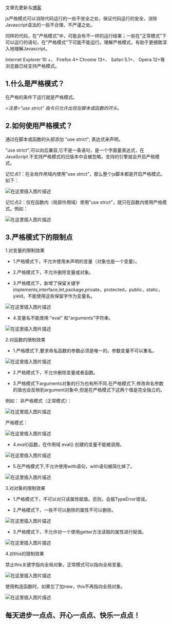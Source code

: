 文章先更新与[博客](https://blog.csdn.net/w1418899532/article/details/84852230)

js严格模式可以消除代码运行的一些不安全之处，保证代码运行的安全，消除Javascript语法的一些不合理、不严谨之处。

同样的代码，在"严格模式"中，可能会有不一样的运行结果；一些在"正常模式"下可以运行的语句，在"严格模式"下可能不能运行。理解严格模式，有助于更细致深入地理解Javascript。

Internet Explorer 10 +、 Firefox 4+ Chrome 13+、 Safari 5.1+、 Opera 12+等浏览器已经支持严格模式。

## 1.什么是严格模式？
在严格的条件下运行就是严格模式。

*<注意>"use strict" 指令只允许出现在脚本或函数的开头。*

## 2.如何使用严格模式？
通过在脚本或函数的头部添加 "use strict"; 表达式来声明。

"use strict";可以向后兼容,它不是一条语句，是一个字面量表达式，在 JavaScript 不支持严格模式的旧版本中会被忽略，支持的引擎就会开启严格模式。

记忆点1：在全局作用域内使用"use strict"，那么整个js脚本都是开启严格模式。如下：

![在这里插入图片描述](https://img-blog.csdnimg.cn/20181206140510212.png)


记忆点2：仅在函数内（局部作用域）使用"use strict"，就只在函数内使用严格模式。例如：

![在这里插入图片描述](https://img-blog.csdnimg.cn/20181206141156402.png)


## 3.严格模式下的限制点

1.对变量的限制效果

- 1.严格模式下，不允许使用未声明的变量（对象也是一个变量）。

- 2.严格模式下，不允许删除变量或对象。

- 3.严格模式下，新增了保留关键字implements,interface,let,package,private，protected，public，static，yield，不能使用这些保留字作为变量名。

![在这里插入图片描述](https://img-blog.csdnimg.cn/20181206162118659.png)

- 4.变量名不能使用 "eval" 和"arguments"字符串。

![在这里插入图片描述](https://img-blog.csdnimg.cn/20181206151410854.png)

2.对函数的限制效果

- 1.严格模式下,要求命名函数的参数必须是唯一的。参数变量不可以重名。

![在这里插入图片描述](https://img-blog.csdnimg.cn/20181206150228247.png)

- 2.严格模式下，不允许删除变量或者函数。

- 3.严格模式下arguments对象的行为也有所不同.在严格模式下,修改命名参数的值也会反映到argument对象中,但是在严格模式下这两个值是完全独立的。

例如：
非严格模式（正常模式）：

![在这里插入图片描述](https://img-blog.csdnimg.cn/20181206144442635.png)

 严格模式：

![在这里插入图片描述](https://img-blog.csdnimg.cn/20181206144529221.png?x-oss-process=image/watermark,type_ZmFuZ3poZW5naGVpdGk,shadow_10,text_aHR0cHM6Ly9ibG9nLmNzZG4ubmV0L3cxNDE4ODk5NTMy,size_16,color_FFFFFF,t_70)

- 4.eval()函数，在作用域 eval() 创建的变量不能被调用。

![在这里插入图片描述](https://img-blog.csdnimg.cn/2018120615253778.png)

- 5.在严格模式下,不允许使用with语句，with语句被简化掉了。

![在这里插入图片描述](https://img-blog.csdnimg.cn/20181206153553455.png)


3.对对象的限制效果

- 1.严格模式下，不可以对只读属性赋值。否则，会报TypeError错误。

- 2.严格模式下，一些不可以删除的属性不可以删除。

![在这里插入图片描述](https://img-blog.csdnimg.cn/20181206145948265.png)

- 3.严格模式下，不允许对一个使用getter方法读取的属性进行赋值。

![在这里插入图片描述](https://img-blog.csdnimg.cn/20181206145744323.png?x-oss-process=image/watermark,type_ZmFuZ3poZW5naGVpdGk,shadow_10,text_aHR0cHM6Ly9ibG9nLmNzZG4ubmV0L3cxNDE4ODk5NTMy,size_16,color_FFFFFF,t_70)

4.对this的限制效果

禁止this关键字指向全局对象，正常模式可以指向全局变量。

![在这里插入图片描述](https://img-blog.csdnimg.cn/20181206154750308.png?x-oss-process=image/watermark,type_ZmFuZ3poZW5naGVpdGk,shadow_10,text_aHR0cHM6Ly9ibG9nLmNzZG4ubmV0L3cxNDE4ODk5NTMy,size_16,color_FFFFFF,t_70)

使用构造函数时，如果忘了加new，this不再指向全局对象。

![在这里插入图片描述](https://img-blog.csdnimg.cn/20181206161013643.png?x-oss-process=image/watermark,type_ZmFuZ3poZW5naGVpdGk,shadow_10,text_aHR0cHM6Ly9ibG9nLmNzZG4ubmV0L3cxNDE4ODk5NTMy,size_16,color_FFFFFF,t_70)

## 每天进步一点点、开心一点点、快乐一点点！